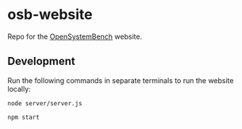 # osb-website

Repo for the [OpenSystemBench](https://github.com/mguid65/OpenSystemBench) website.

## Development

Run the following commands in separate terminals to run the website locally:

```
node server/server.js

npm start
```